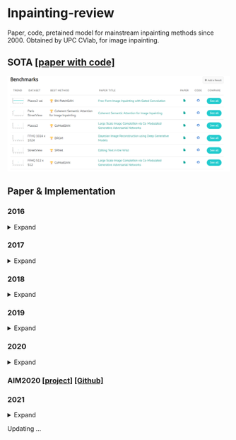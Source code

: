 # Inpainting-review
Paper, code, pretained model for mainstream inpainting methods since 2000.
Obtained by UPC CVlab, for image inpainting.

## SOTA [[paper with code]](https://www.paperswithcode.com/task/image-inpainting)
![SOTA](https://github.com/Oliiveralien/Inpainting-review/blob/master/pics/SOTA.png)

## Paper & Implementation
### 2016
<details>
  
* 2016CVPR - [Context Encoder](https://github.com/BoyuanJiang/context_encoder_pytorch)
* 2016ICML - [VAE+GAN](https://github.com/lucabergamini/VAEGAN-PYTORCH)

<summary>Expand</summary>
</details>

### 2017
<details>
  
* 2017CVPR - [Generative Face Completion](https://github.com/Yijunmaverick/GenerativeFaceCompletion)
* 2017CVPR - [High-Resolution Image Inpainting using Multi-Scale Neural Patch Synthesis](https://github.com/ZhanzhouFeng/Pytorch-Implement-Faster-High-Res-Neural-Inpainting) 
/ [[Project]](http://www.harryyang.org/inpainting/)
* 2017SIGGRAPH - [GLCIC](https://github.com/otenim/GLCIC-PyTorch)

<summary>Expand</summary>
</details>

### 2018
<details>
  
* 2018ACMMM - [PGN](https://github.com/crashmoon/Progressive-Generative-Networks)
* 2018CVPR - [CA](https://github.com/daa233/generative-inpainting-pytorch)
* 2018ECCV - Contextual-based Image Inpainting: Infer, Match, and Translate
* 2018ECCV - [PC](https://github.com/naoto0804/pytorch-inpainting-with-partial-conv) / [Official](https://github.com/NVIDIA/partialconv)
* 2018ECCV - [Shift-Net](https://github.com/Zhaoyi-Yan/Shift-Net_pytorch)
* 2018NIPS - [GMCNN](https://github.com/shepnerd/inpainting_gmcnn)

<summary>Expand</summary>
</details>

### 2019
<details>
  
* 2019ACMMM - [DFNet](https://github.com/hughplay/DFNet)
* 2019CVPR - Foreground-aware Image Inpainting
* 2019CVPR - [PEN-Net](https://github.com/researchmm/PEN-Net-for-Inpainting)
* 2019CVPR - [PIC](https://github.com/lyndonzheng/Pluralistic-Inpainting)
* 2019ICCV - [CSA](https://github.com/KumapowerLIU/CSA-inpainting)
* 2019ICCV - [EdgeConnect](https://github.com/knazeri/edge-connect)
* 2019ICCV - [GatedConvolution](https://github.com/avalonstrel/GatedConvolution_pytorch) / [Deepfill Project CA & GC](https://github.com/JiahuiYu/generative_inpainting)
* 2019ICCV - [LBAM](https://github.com/Vious/LBAM_Pytorch)
* 2019ICCV - [PRVS](https://github.com/jingyuanli001/PRVS-Image-Inpainting)
* 2019ICCV - [StructureFlow](https://github.com/RenYurui/StructureFlow)
* 2019IJCAI - [MUSICAL](https://github.com/wangning-001/MUSICAL)

<summary>Expand</summary>
</details>

### 2020
<details>
  
* 2020AAAI - [Structure Inpainting](https://github.com/YoungGod/sturcture-inpainting)
* 2020AAAI - [Region Normalization](https://github.com/geekyutao/RN)
* 2020CVPR - [3D Inpainting](https://github.com/vt-vl-lab/3d-photo-inpainting)
* 2020CVPR - [Attentive Normalization](https://github.com/Jia-Research-Lab/AttenNorm)
* 2020CVPR - [Bringing Old Photos Back to Life](https://github.com/microsoft/Bringing-Old-Photos-Back-to-Life)
* 2020CVPR - [CRA](https://github.com/wangyx240/High-Resolution-Image-Inpainting-GAN)
* 2020CVPR - [Multi-Code GAN Prior](https://github.com/genforce/mganprior)
* 2020CVPR - Prior Guided GAN Based Semantic Inpainting
* 2020CVPR - [RFR](https://github.com/jingyuanli001/RFR-Inpainting)
* 2020CVPR - [Self-Supervised Scene De-occlusion](https://github.com/XiaohangZhan/deocclusion)
* 2020CVPR - UCTGAN: Diverse Image Inpainting based on Unsupervised Cross-SpaceTranslation
* 2020ECCV - [DeepGIN](https://github.com/rlct1/DeepGIN) / [Task1](https://github.com/rlct1/gin) / [Task2](https://github.com/rlct1/gin-sg)
* 2020ECCV - Guidance and Evaluation: Semantic-Aware Image Inpainting for Mixed Scenes
* 2020ECCV - High-Resolution Image Inpainting with Iterative Concidence Feedback and Guided Upsampling [(API)](https://zengxianyu.github.io/iic/)
* 2020ECCV - Learning Object Placement by Inpainting for Compositional Data Augmentation
* 2020ECCV - [MEDFE](https://github.com/KumapowerLIU/Rethinking-Inpainting-MEDFE)
* 2020ECCV - [VCNet](https://github.com/birdortyedi/vcnet-blind-image-inpainting)
* 2020ECCVW - [DMFN](https://github.com/Zheng222/DMFN)
* 2020PR - [MANet](https://github.com/wangning-001/MANet)
* 2020TIP - PNEN: Pyramid Non-Local Enhanced Networks
* 2020TIP - [DSNet](https://github.com/wangning-001/DSNet)
* 2020Sensors - [GLA](https://github.com/SayedNadim/Global-and-Local-Attention-Based-Free-Form-Image-Inpainting)

<summary>Expand</summary>
</details>

### AIM2020 [[project]](https://data.vision.ee.ethz.ch/cvl/aim20//) [[Github]](https://github.com/vglsd/AIM2020-Image-Inpainting-Challenge) 

### 2021
<details>
  
* 2021CVPR - [VQ-VAE](https://github.com/USTC-JialunPeng/Diverse-Structure-Inpainting)
* 2021CVPR - [MPRNet](https://github.com/swz30/MPRNet)
* 2021CVPR - [PISE](https://github.com/Zhangjinso/PISE)
* 2021CVPR - [Anycost GAN](https://github.com/mit-han-lab/anycost-gan)
* 2021CVPR - [DeFLOCNet](https://github.com/KumapowerLIU/DeFLOCNet)
* 2021ICLR - [CoModGAN (TF)](https://github.com/zsyzzsoft/co-mod-gan)
* 2021arXiv - [BRGM (TF)](https://github.com/razvanmarinescu/brgm)

<summary>Expand</summary>
</details>

Updating ...
